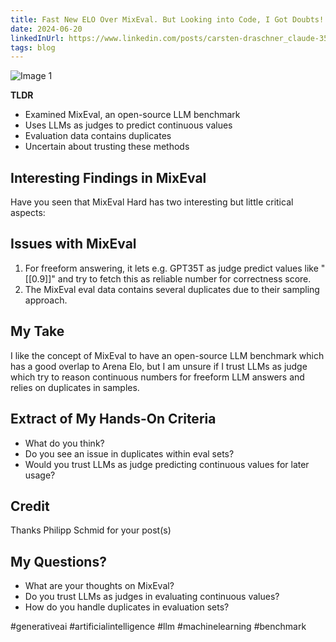 ```yaml
---
title: Fast New ELO Over MixEval. But Looking into Code, I Got Doubts!
date: 2024-06-20
linkedInUrl: https://www.linkedin.com/posts/carsten-draschner_claude-35-sonnet-ranks-1-on-mixeval-hard-activity-7209826705740361728-Fn3x?utm_source=share&utm_medium=member_desktop
tags: blog
---
```


![Image 1](/img/blog_images/1718914809405.jpeg)

**TLDR**
- Examined MixEval, an open-source LLM benchmark
- Uses LLMs as judges to predict continuous values
- Evaluation data contains duplicates
- Uncertain about trusting these methods

<!-- excerpt -->

## Interesting Findings in MixEval

Have you seen that MixEval Hard has two interesting but little critical aspects:

## Issues with MixEval

1. For freeform answering, it lets e.g. GPT35T as judge predict values like "[[0.9]]" and try to fetch this as reliable number for correctness score.
2. The MixEval eval data contains several duplicates due to their sampling approach.

## My Take

I like the concept of MixEval to have an open-source LLM benchmark which has a good overlap to Arena Elo, but I am unsure if I trust LLMs as judge which try to reason continuous numbers for freeform LLM answers and relies on duplicates in samples.

## Extract of My Hands-On Criteria

* What do you think? 
* Do you see an issue in duplicates within eval sets?
* Would you trust LLMs as judge predicting continuous values for later usage?

## Credit
Thanks Philipp Schmid for your post(s) 

## My Questions?

* What are your thoughts on MixEval?
* Do you trust LLMs as judges in evaluating continuous values?
* How do you handle duplicates in evaluation sets?

#generativeai #artificialintelligence #llm #machinelearning #benchmark